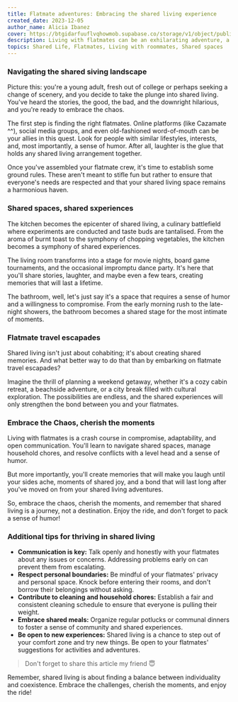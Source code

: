 ```yaml
---
title: Flatmate adventures: Embracing the shared living experience
created_date: 2023-12-05
author_name: Alicia Ibanez
cover: https://btgidarfuuflvqhowmob.supabase.co/storage/v1/object/public/blog/flatmate-adventures-embracing-the-shared-living-experience.webp?t=2023-12-05T13%3A58%3A59.846Z
description: Living with flatmates can be an exhilarating adventure, a rollercoaster of emotions, and a crash course in compromise. It's a time of shared spaces, culinary experiments, and the occasional clash of personalities – but hey, that's all part of the fun, right?
topics: Shared Life, Flatmates, Living with roommates, Shared spaces
---
```


### Navigating the shared siving landscape

Picture this: you're a young adult, fresh out of college or perhaps seeking a change of scenery, and you decide to take the plunge into shared living. You've heard the stories, the good, the bad, and the downright hilarious, and you're ready to embrace the chaos.

The first step is finding the right flatmates. Online platforms (like Cazamate ^^), social media groups, and even old-fashioned word-of-mouth can be your allies in this quest. Look for people with similar lifestyles, interests, and, most importantly, a sense of humor. After all, laughter is the glue that holds any shared living arrangement together.

Once you've assembled your flatmate crew, it's time to establish some ground rules. These aren't meant to stifle fun but rather to ensure that everyone's needs are respected and that your shared living space remains a harmonious haven.

### Shared spaces, shared sxperiences

The kitchen becomes the epicenter of shared living, a culinary battlefield where experiments are conducted and taste buds are tantalised. From the aroma of burnt toast to the symphony of chopping vegetables, the kitchen becomes a symphony of shared experiences.

The living room transforms into a stage for movie nights, board game tournaments, and the occasional impromptu dance party. It's here that you'll share stories, laughter, and maybe even a few tears, creating memories that will last a lifetime.

The bathroom, well, let's just say it's a space that requires a sense of humor and a willingness to compromise. From the early morning rush to the late-night showers, the bathroom becomes a shared stage for the most intimate of moments.

### Flatmate travel escapades

Shared living isn't just about cohabiting; it's about creating shared memories. And what better way to do that than by embarking on flatmate travel escapades?

Imagine the thrill of planning a weekend getaway, whether it's a cozy cabin retreat, a beachside adventure, or a city break filled with cultural exploration. The possibilities are endless, and the shared experiences will only strengthen the bond between you and your flatmates.

### Embrace the Chaos, cherish the moments

Living with flatmates is a crash course in compromise, adaptability, and open communication. You'll learn to navigate shared spaces, manage household chores, and resolve conflicts with a level head and a sense of humor.

But more importantly, you'll create memories that will make you laugh until your sides ache, moments of shared joy, and a bond that will last long after you've moved on from your shared living adventures.

So, embrace the chaos, cherish the moments, and remember that shared living is a journey, not a destination. Enjoy the ride, and don't forget to pack a sense of humor!

### Additional tips for thriving in shared living

- **Communication is key:** Talk openly and honestly with your flatmates about any issues or concerns. Addressing problems early on can prevent them from escalating.
- **Respect personal boundaries:** Be mindful of your flatmates' privacy and personal space. Knock before entering their rooms, and don't borrow their belongings without asking.
- **Contribute to cleaning and household chores:** Establish a fair and consistent cleaning schedule to ensure that everyone is pulling their weight.
- **Embrace shared meals:** Organize regular potlucks or communal dinners to foster a sense of community and shared experiences.
- **Be open to new experiences:** Shared living is a chance to step out of your comfort zone and try new things. Be open to your flatmates' suggestions for activities and adventures.

> Don't forget to share this article my friend 😇

Remember, shared living is about finding a balance between individuality and coexistence. Embrace the challenges, cherish the moments, and enjoy the ride!

